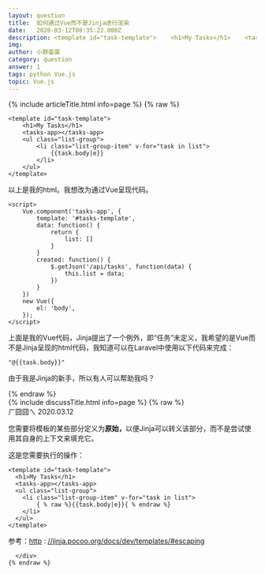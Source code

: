 ```yaml
---
layout: question
title:  如何通过Vue而不是Jinja进行渲染
date:   2020-03-12T08:35:22.000Z
description: <template id="task-template">    <h1>My Tasks</h1>    <tasks-app></tasks-ap...
img: 
author: 小胖蛋蛋
category: question
answer: 1
tags: python Vue.js
topic: Vue.js
---
```

<div class="article-root">
  <div class="article">
    {% include articleTitle.html info=page %}
    {% raw %}
    <div class="article-content"><pre><code>&lt;template id="task-template"&gt;<font></font>
    &lt;h1&gt;My Tasks&lt;/h1&gt;<font></font>
    &lt;tasks-app&gt;&lt;/tasks-app&gt;<font></font>
    &lt;ul class="list-group"&gt;<font></font>
        &lt;li class="list-group-item" v-for="task in list"&gt;<font></font>
            {{task.body|e}}<font></font>
        &lt;/li&gt;<font></font>
    &lt;/ul&gt;<font></font>
&lt;/template&gt;<font></font>
</code></pre>

<p><font style="vertical-align: inherit;"><font style="vertical-align: inherit;">以上是我的html。</font><font style="vertical-align: inherit;">我想改为通过Vue呈现代码。</font></font></p>

<pre><code>&lt;script&gt;<font></font>
    Vue.component('tasks-app', {<font></font>
        template: '#tasks-template',<font></font>
        data: function() {<font></font>
            return {<font></font>
                list: []<font></font>
            }<font></font>
        }<font></font>
        created: function() {<font></font>
            $.getJson('/api/tasks', function(data) {<font></font>
                this.list = data;<font></font>
            })<font></font>
        }<font></font>
    })<font></font>
    new Vue({<font></font>
        el: 'body',<font></font>
    });<font></font>
&lt;/script&gt;<font></font>
</code></pre>

<p><font style="vertical-align: inherit;"><font style="vertical-align: inherit;">上面是我的Vue代码，Jinja提出了一个例外，即“任务”未定义，我希望的是Vue而不是Jinja呈现的html代码，我知道可以在Laravel中使用以下代码来完成：</font></font></p>

<pre><code>"@{{task.body}}"
</code></pre>

<p><font style="vertical-align: inherit;"><font style="vertical-align: inherit;">由于我是Jinja的新手，所以有人可以帮助我吗？</font></font></p></div>
    {% endraw %}
  </div>

  <div class="discuss-wrapper">
    {% include discussTitle.html info=page %}
    {% raw %}
    <div class="discuss-item">
        <div class="discuss-parent">
          <div class="discuss-meta">
            <span class="discuss-user">ㄏ囧囧ㄟ</span>
            <span class="discuss-time">2020.03.12</span>
          </div>
          <div class="discuss-comment"><p><font style="vertical-align: inherit;"><font style="vertical-align: inherit;">您需要将模板的某些部分定义为</font></font><strong><font style="vertical-align: inherit;"><font style="vertical-align: inherit;">原始，</font></font></strong><font style="vertical-align: inherit;"><font style="vertical-align: inherit;">以便Jinja可以转义该部分，而不是尝试使用其自身的上下文来填充它。</font></font></p>

<p><font style="vertical-align: inherit;"><font style="vertical-align: inherit;">这是您需要执行的操作：</font></font></p>

<pre><code>&lt;template id="task-template"&gt;<font></font>
  &lt;h1&gt;My Tasks&lt;/h1&gt;<font></font>
  &lt;tasks-app&gt;&lt;/tasks-app&gt;<font></font>
  &lt;ul class="list-group"&gt;<font></font>
    &lt;li class="list-group-item" v-for="task in list"&gt;<font></font>
        { % raw %}{{task.body|e}}{ % endraw %}<font></font>
    &lt;/li&gt;<font></font>
  &lt;/ul&gt;<font></font>
&lt;/template&gt;<font></font>
</code></pre>

<p><font style="vertical-align: inherit;"><font style="vertical-align: inherit;">参考：</font><a href="http://jinja.pocoo.org/docs/dev/templates/#escaping" rel="noreferrer"><font style="vertical-align: inherit;">http</font></a><font style="vertical-align: inherit;"> : </font></font><a href="http://jinja.pocoo.org/docs/dev/templates/#escaping" rel="noreferrer"><font style="vertical-align: inherit;"><font style="vertical-align: inherit;">//jinja.pocoo.org/docs/dev/templates/#escaping</font></font></a></p></div>
        </div>
        
      </div>
    {% endraw %}
  </div>
<div>
